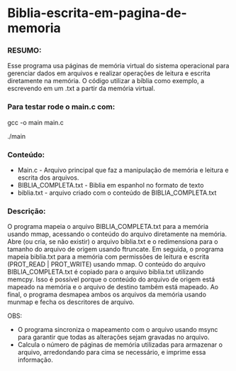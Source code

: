 # Biblia-escrita-em-pagina-de-memoria
### RESUMO:
Esse programa usa páginas de memória virtual do sistema operacional para gerenciar dados em arquivos e realizar operações de leitura e escrita diretamente na memória. O código utilizar a bíblia como exemplo, a escrevendo em um .txt a partir da memória virtual.

### Para testar rode o main.c com:
gcc -o main main.c

./main

### Conteúdo:
- Main.c - Arquivo principal que faz a manipulação de memória e leitura e escrita dos arquivos.
- BIBLIA_COMPLETA.txt - Biblia em espanhol no formato de texto
- biblia.txt - arquivo criado com o conteúdo de BIBLIA_COMPLETA.txt

### Descrição:
O programa mapeia o arquivo BIBLIA_COMPLETA.txt para a memória usando mmap, acessando o conteúdo do arquivo diretamente na memória. Abre (ou cria, se não existir) o arquivo biblia.txt e o redimensiona para o tamanho do arquivo de origem usando ftruncate. Em seguida, o programa mapeia biblia.txt para a memória com permissões de leitura e escrita (PROT_READ | PROT_WRITE) usando mmap. O conteúdo do arquivo BIBLIA_COMPLETA.txt é copiado para o arquivo biblia.txt utilizando memcpy. Isso é possível porque o conteúdo do arquivo de origem está mapeado na memória e o arquivo de destino também está mapeado. Ao final, o programa desmapea ambos os arquivos da memória usando munmap e fecha os descritores de arquivo.

OBS:
- O programa sincroniza o mapeamento com o arquivo usando msync para garantir que todas as alterações sejam gravadas no arquivo.
- Calcula o número de páginas de memória utilizadas para armazenar o arquivo, arredondando para cima se necessário, e imprime essa informação.





